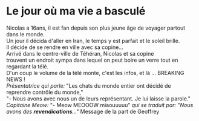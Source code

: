 # Le jour où ma vie a basculé

Nicolas a 16ans, il est fan depuis son plus jeune âge de voyager partout dans le monde.  
Un jour il décida d'aller en Iran, le temps y est parfait et le soleil brille.  
Il décide de se rendre en ville avec sa copine...  
Arrivé dans le centre-ville de Téhéran, Nicolas et sa copine  
trouvent un endroit sympa dans lequel on peut boire un verre tout en regardant la télé.  
D'un coup le volume de la télé monte, c'est les infos, et là ... BREAKING NEWS !  
_Présentatrice qui parle:_ "Les chats du monde entier ont décidé de reprendre contrôle du monde,"  
"- Nous avons avec nous un de leurs représentant. Je lui laisse la parole."  
_Capitaine Meow:_ "- Meow MEOOOW miaouuuuu" _qui se traduit par: "Nous avons des **revendications**..."_
Message de la part de Geoffrey